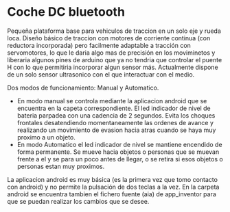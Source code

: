 # Coche DC bluetooth
Pequeña plataforma base para vehiculos de traccion en un solo eje y rueda loca.
Diseño básico de traccion con motores de corriente continua (con reductora incorporada) pero facilmente adaptable a tracción con servomotores, lo que le daria algo mas de precisión en los moviminetos y liberaria algunos pines de arduino que ya no tendria que controlar el puente H con lo que permitiria incorporar algun sensor más.
Actualmente dispone de un solo sensor ultrasonico con el que interactuar con el medio.

Dos modos de funcionamiento: Manual y Automatico.
* En modo manual se controla mediante la aplicacion android que se encuentra en la capeta correspondiente. 
El led indicador de nivel de bateria parpadea con una cadencia de 2 segundos. Evita los choques frontales desatendiendo momentaneamente las ordenes de avance y realizando un movimiento de evasion hacia atras cuando se haya muy proximo a un objeto.
* En modo Automatico el led indicador de nivel se mantiene encendido de forma permanente. 
Se mueve hacia objetos o personas que se muevan frente a el y se para un poco antes de llegar, o se retira si esos objetos o personas estan muy proximos.

La aplicacion android es muy básica (es la primera vez que tomo contacto con android) y no permite la pulsación de dos teclas a la vez. En la carpeta android se encuentra tambien el fichero fuente (aia) de app_inventor para que se puedan realizar los cambios que se desee.
